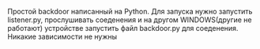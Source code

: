 Простой backdoor написанный на Python. Для запуска нужно запустить listener.py, прослушивать соеденения и на другом WINDOWS(другие не работают) устройстве запустить файл backdoor.py для соеденения. Никакие зависимости не нужны
